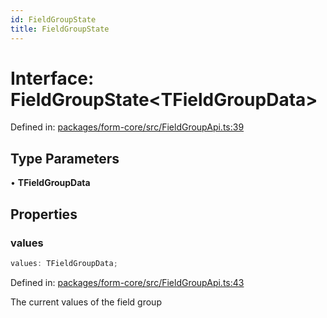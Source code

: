 ```yaml
---
id: FieldGroupState
title: FieldGroupState
---
```


<!-- DO NOT EDIT: this page is autogenerated from the type comments -->

# Interface: FieldGroupState\<TFieldGroupData\>

Defined in: [packages/form-core/src/FieldGroupApi.ts:39](https://github.com/TanStack/form/blob/main/packages/form-core/src/FieldGroupApi.ts#L39)

## Type Parameters

• **TFieldGroupData**

## Properties

### values

```ts
values: TFieldGroupData;
```

Defined in: [packages/form-core/src/FieldGroupApi.ts:43](https://github.com/TanStack/form/blob/main/packages/form-core/src/FieldGroupApi.ts#L43)

The current values of the field group
